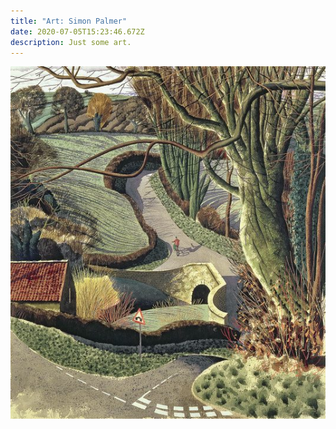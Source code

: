 ```yaml
---
title: "Art: Simon Palmer"
date: 2020-07-05T15:23:46.672Z
description: Just some art.
---
```



![Cycling home](cycling-home.jpg "Cycling Home by Simon Palmer 1996 ")